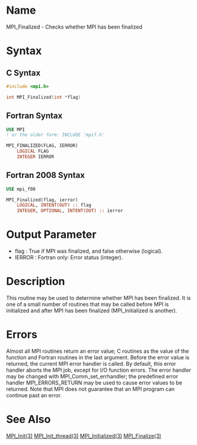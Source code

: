 # Name

MPI_Finalized  - Checks whether MPI has been finalized

# Syntax

## C Syntax

```c
#include <mpi.h>

int MPI_Finalized(int *flag)
```


## Fortran Syntax

```fortran
USE MPI
! or the older form: INCLUDE 'mpif.h'

MPI_FINALIZED(FLAG, IERROR)
    LOGICAL	FLAG
    INTEGER	IERROR
```


## Fortran 2008 Syntax

```fortran
USE mpi_f08

MPI_Finalized(flag, ierror)
    LOGICAL, INTENT(OUT) :: flag
    INTEGER, OPTIONAL, INTENT(OUT) :: ierror
```


# Output Parameter

* flag : True if MPI was finalized, and false otherwise (logical).
* IERROR : Fortran only: Error status (integer).

# Description

This routine may be used to determine whether MPI has been finalized. It
is one of a small number of routines that may be called before MPI is
initialized and after MPI has been finalized (MPI_Initialized is
another).

# Errors

Almost all MPI routines return an error value; C routines as the value
of the function and Fortran routines in the last argument.
Before the error value is returned, the current MPI error handler is
called. By default, this error handler aborts the MPI job, except for
I/O function errors. The error handler may be changed with
MPI_Comm_set_errhandler; the predefined error handler MPI_ERRORS_RETURN
may be used to cause error values to be returned. Note that MPI does not
guarantee that an MPI program can continue past an error.

# See Also

[MPI_Init(3)](MPI_Init.html)
[MPI_Init_thread(3)](MPI_Init_thread.html)
[MPI_Initialized(3)](MPI_Initialized.html)
[MPI_Finalize(3)](MPI_Finalize.html)
